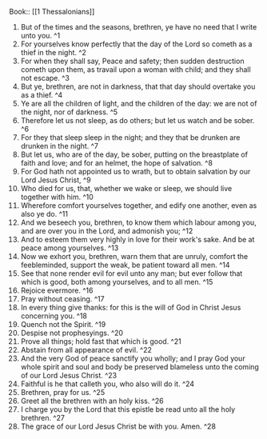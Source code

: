  Book:: [[1 Thessalonians]]
 1. But of the times and the seasons, brethren, ye have no need that I write unto you. ^1
 2. For yourselves know perfectly that the day of the Lord so cometh as a thief in the night. ^2
 3. For when they shall say, Peace and safety; then sudden destruction cometh upon them, as travail upon a woman with child; and they shall not escape. ^3
 4. But ye, brethren, are not in darkness, that that day should overtake you as a thief. ^4
 5. Ye are all the children of light, and the children of the day: we are not of the night, nor of darkness. ^5
 6. Therefore let us not sleep, as do others; but let us watch and be sober. ^6
 7. For they that sleep sleep in the night; and they that be drunken are drunken in the night. ^7
 8. But let us, who are of the day, be sober, putting on the breastplate of faith and love; and for an helmet, the hope of salvation. ^8
 9. For God hath not appointed us to wrath, but to obtain salvation by our Lord Jesus Christ, ^9
 10. Who died for us, that, whether we wake or sleep, we should live together with him. ^10
 11. Wherefore comfort yourselves together, and edify one another, even as also ye do. ^11
 12. And we beseech you, brethren, to know them which labour among you, and are over you in the Lord, and admonish you; ^12
 13. And to esteem them very highly in love for their work's sake. And be at peace among yourselves. ^13
 14. Now we exhort you, brethren, warn them that are unruly, comfort the feebleminded, support the weak, be patient toward all men. ^14
 15. See that none render evil for evil unto any man; but ever follow that which is good, both among yourselves, and to all men. ^15
 16. Rejoice evermore. ^16
 17. Pray without ceasing. ^17
 18. In every thing give thanks: for this is the will of God in Christ Jesus concerning you. ^18
 19. Quench not the Spirit. ^19
 20. Despise not prophesyings. ^20
 21. Prove all things; hold fast that which is good. ^21
 22. Abstain from all appearance of evil. ^22
 23. And the very God of peace sanctify you wholly; and I pray God your whole spirit and soul and body be preserved blameless unto the coming of our Lord Jesus Christ. ^23
 24. Faithful is he that calleth you, who also will do it. ^24
 25. Brethren, pray for us. ^25
 26. Greet all the brethren with an holy kiss. ^26
 27. I charge you by the Lord that this epistle be read unto all the holy brethren. ^27
 28. The grace of our Lord Jesus Christ be with you. Amen. ^28
